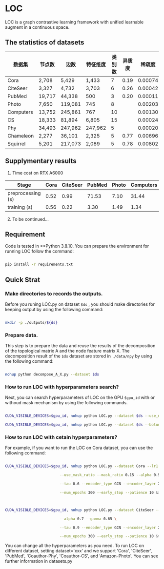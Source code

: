 # LOC 



LOC is a graph contrastive learning framework with unified learnable augment in a continuous space.



## The statistics of datasets

| 数据集    | 节点数 | 边数    | 特征维度 | 类别数 | 异质度 | 稀疏度  |
| --------- | ------ | ------- | -------- | ------ | ------ | ------- |
| Cora      | 2,708  | 5,429   | 1,433    | 7      | 0.19   | 0.00074 |
| CiteSeer  | 3,327  | 4,732   | 3,703    | 6      | 0.26   | 0.00042 |
| PubMed    | 19,717 | 44,338  | 500      | 3      | 0.20   | 0.00011 |
| Photo     | 7,650  | 119,081 | 745      | 8      |        | 0.00203 |
| Computers | 13,752 | 245,861 | 767      | 10     |        | 0.00130 |
| CS        | 18,333 | 81,894  | 6,805    | 15     |        | 0.00024 |
| Phy       | 34,493 | 247,962 | 247,962  | 5      |        | 0.00020 |
| Chameleon | 2,277  | 36,101  | 2,325    | 5      | 0.77   | 0.00696 |
| Squirrel  | 5,201  | 217,073 | 2,089    | 5      | 0.78   | 0.00802 |

## Supplymentary results

1. Time cost  on RTX A6000 

| Stage             | Cora | CiteSeer | PubMed | Photo | Computers | CS    | Phy   |
| ----------------- | ---- | -------- | ------ | ----- | --------- | ----- | ----- |
| preprocessing (s) | 0.52 | 0.99     | 71.53  | 7.10  | 31.44     | 19.56 | 15.24 |
| training (s)      | 0.56 | 0.22     | 3.30   | 1.49  | 1.34      | 4.28  | 16.42 |

2. To be continued...



## Requirement

Code is tested in *\*Python 3.8.10\. You can prepare the environment for running LOC follow the command:



```bash

pip install -r requirements.txt

```



## Quick Strat



### Make directories to records the outputs.



Before you runing LOC.py on dataset ```$ds``` , you should make directories for keeping output by using the following command:

```bash

mkdir -p ./outputs/${ds}

```



### Prepare data.

This step is to prepare the data and reuse the results of the decomposition of the topological matrix A and the node feature matrix X. The decomposition result of the ```$ds``` dataset are stored in ```./data/npy``` by using the following command:



```bash

nohup python decompose_A_X.py --dataset $ds

```



### How to run LOC with hyperparameters search?





Next, you can search hyperparameters of LOC on the GPU ```$gpu_id``` with or withoud mask mechanism by using the following commands.



```bash

CUDA_VISIBLE_DEVICES=$gpu_id, nohup python LOC.py --dataset $ds --use_mask_ratio --botune &> ./outputs/${ds}/ULA_mask.out&

CUDA_VISIBLE_DEVICES=$gpu_id, nohup python LOC.py --dataset $ds --botune &> ./outputs/${ds}/ULA_nomask.out&

```



### How to run LOC with cetain hyperparameters?



For example, if you want to run the LOC on Cora dataset, you can use the following command:



```bash

CUDA_VISIBLE_DEVICES=$gpu_id, nohup python LOC.py --dataset Cora --lr1 5e-4 --lr2 5e-4 --wd 1e-5 --hid_dim 256 --proj_dim 256\ 

​                         --use_mask_ratio --mask_ratio 0.15 --alpha 0.55 --gamma 0.55 \ 

​                         --tau 0.6 --encoder_type GCN --encoder_layer 2 --sim_method exp \ 

​                         --num_epochs 300 --early_stop --patience 10 &> ./outputs/Cora/LOC.out&  



CUDA_VISIBLE_DEVICES=$gpu_id, nohup python LOC.py --dataset CiteSeer --lr1 5e-4 --lr2 5e-4 --wd 1e-5 --hid_dim 256 --proj_dim 128\ 

​                         --alpha 0.7 --gamma 0.65 \ 

​                         --tau 0.9 --encoder_type GCN --encoder_layer 2 \ 

​                         --num_epochs 300 --early_stop --patience 10 &> ./outputs/CiteSeer/LOC.out&  

```



You can change all the hyperparameters as you need. To run LOC on different dataset, setting dataset='xxx' and we support 'Cora', 'CiteSeer', 'PubMed', 'Coauthor-Phy', 'Coauthor-CS', and 'Amazon-Photo'. You can see further information in datasets.py

